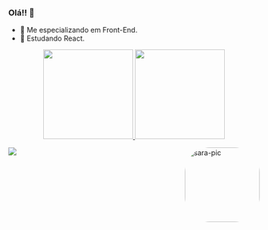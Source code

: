 ### Olá!! 👋


- 🔭 Me especializando em Front-End.
- 🌱 Estudando React.

<div align="center">
  <a href="https://github.com/SaraMariaNascimento">
  <img height="180em" src="https://github-readme-stats.vercel.app/api?username=SaraMariaNascimento&show_icons=true&theme=dracula&include_all_commits=true&count_private=true"/>
  <img height="180em" src="https://github-readme-stats.vercel.app/api/top-langs/?username=SaraMariaNascimento&layout=compact&langs_count=7&theme=dracula"/>
</div>
  
<a href="https://www.linkedin.com/in/sara-nascimento-38187b1a0/" target="_blank"><img src="https://img.shields.io/badge/LinkedIn-0077B5?style=for-the-badge&logo=linkedin&logoColor=white" target="_blank"></a>
<img align="right" alt="sara-pic" height="150" style="border-radius:50px;" src="https://media.discordapp.net/attachments/927348194151628810/927348279899979836/338224_ynGK2gLE.png?width=473&height=473">
